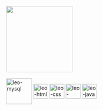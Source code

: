 
<div>
<img height="180em" src="https://github-readme-stats.vercel.app/api/top-langs/?username=leorufinx&layout=compact&langs_count=16&theme=dark"/>
</div>

<div style="display: inline_block"><br>
   <img align="center" alt="leo-mysql " height="70" widht="50" src="https://cdn.jsdelivr.net/gh/devicons/devicon/icons/mysql/mysql-original-wordmark.svg">
  <img align="center" alt="leo-html " height="40" widht="40" src="https://cdn.jsdelivr.net/gh/devicons/devicon/icons/html5/html5-original.svg"> 
  <img align="center" alt="leo-css " height="40" widht="40" src="https://cdn.jsdelivr.net/gh/devicons/devicon/icons/css3/css3-original.svg"> 
  <img align="center" alt="leo-javascript " height="40" widht="40" src="https://cdn.jsdelivr.net/gh/devicons/devicon/icons/javascript/javascript-original.svg"> 
  <img align="center" alt="leo-java " height="40" widht="40" src="https://cdn.jsdelivr.net/gh/devicons/devicon/icons/java/java-original.svg">

          
</div>

##


